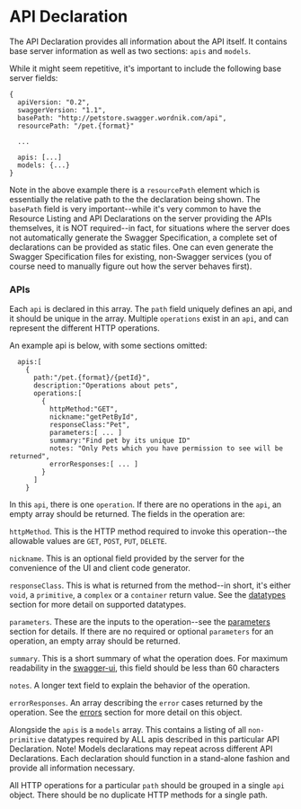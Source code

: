 API Declaration
==========

The API Declaration provides all information about the API itself.  It contains base server
information as well as two sections: `apis` and `models`.

While it might seem repetitive, it's important to include the following base server fields:

```
{
  apiVersion: "0.2",
  swaggerVersion: "1.1",
  basePath: "http://petstore.swagger.wordnik.com/api",
  resourcePath: "/pet.{format}"
  
  ...

  apis: [...]
  models: {...}
}
```

Note in the above example there is a `resourcePath` element which is essentially the relative path
to the the declaration being shown.  The `basePath` field is very important--while it's very common
to have the Resource Listing and API Declarations on the server providing the APIs themselves, it
is NOT required--in fact, for situations where the server does not automatically generate the Swagger
Specification, a complete set of declarations can be provided as static files.  One can even
generate the Swagger Specification files for existing, non-Swagger services (you of course need to
manually figure out how the server behaves first).

 
### APIs

Each `api` is declared in this array.  The `path` field uniquely defines an api, and it should be 
unique in the array.  Multiple `operations` exist in an `api`, and can represent the different HTTP 
operations.

An example api is below, with some sections omitted:

```
  apis:[
    {
      path:"/pet.{format}/{petId}",
      description:"Operations about pets",
      operations:[
        {
          httpMethod:"GET",
          nickname:"getPetById",
          responseClass:"Pet",
          parameters:[ ... ]
          summary:"Find pet by its unique ID"
          notes: "Only Pets which you have permission to see will be returned",
          errorResponses:[ ... ]
        }
      ]
    }
```

In this `api`, there is one `operation`.  If there are no operations in the `api`, an empty array should be
returned.  The fields in the operation are:

`httpMethod`.  This is the HTTP method required to invoke this operation--the allowable values are `GET`, `POST`, `PUT`, `DELETE`.

`nickname`.  This is an optional field provided by the server for the convenience of the UI and client
code generator.

`responseClass`.  This is what is returned from the method--in short, it's either `void`, a `primitive`, a `complex` or a `container`
return value.  See the [datatypes](datatypes) section for more detail on supported datatypes.

`parameters`.  These are the inputs to the operation--see the [parameters](parameters) section for details.  If
there are no required or optional `parameters` for an operation, an empty array should be returned.

`summary`.  This is a short summary of what the operation does.  For maximum readability in the 
[swagger-ui](http://github.com/wordnik/swagger-ui), this field should be less than 60 characters

`notes`.  A longer text field to explain the behavior of the operation.

`errorResponses`.  An array describing the `error` cases returned by the operation.  See the [errors](errors) section for more detail
on this object.

Alongside the `apis` is a `models` array.  This contains a listing of all `non-primitive` datatypes required by ALL
apis described in this particular API Declaration.  Note!  Models declarations may repeat across different API Declarations.
Each declaration should function in a stand-alone fashion and provide all information necessary.

All HTTP operations for a particular `path` should be grouped in a single `api` object.  There should be no
duplicate HTTP methods for a single path.